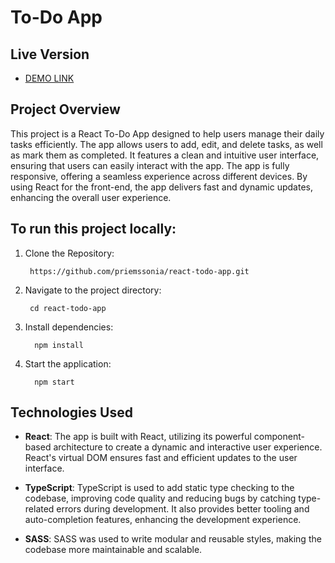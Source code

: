 # To-Do App

## **Live Version**
- [DEMO LINK](https://priemssonia.github.io/react-todo-app/)

## **Project Overview**
This project is a React To-Do App designed to help users manage their daily tasks efficiently. The app allows users to add, edit, and delete tasks, as well as mark them as completed. It features a clean and intuitive user interface, ensuring that users can easily interact with the app. The app is fully responsive, offering a seamless experience across different devices. By using React for the front-end, the app delivers fast and dynamic updates, enhancing the overall user experience.

## **To run this project locally:**

1.	Clone the Repository:

         https://github.com/priemssonia/react-todo-app.git

2.	Navigate to the project directory:

         cd react-todo-app

3.	Install dependencies:

          npm install

4.	Start the application:
 
          npm start



## **Technologies Used**

- **React**: The app is built with React, utilizing its powerful component-based architecture to create a dynamic and interactive user experience. React's virtual DOM ensures fast and efficient updates to the user interface.

- **TypeScript**: TypeScript is used to add static type checking to the codebase, improving code quality and reducing bugs by catching type-related errors during development. It also provides better tooling and auto-completion features, enhancing the development experience.

- **SASS**: SASS was used to write modular and reusable styles, making the codebase more maintainable and scalable.
